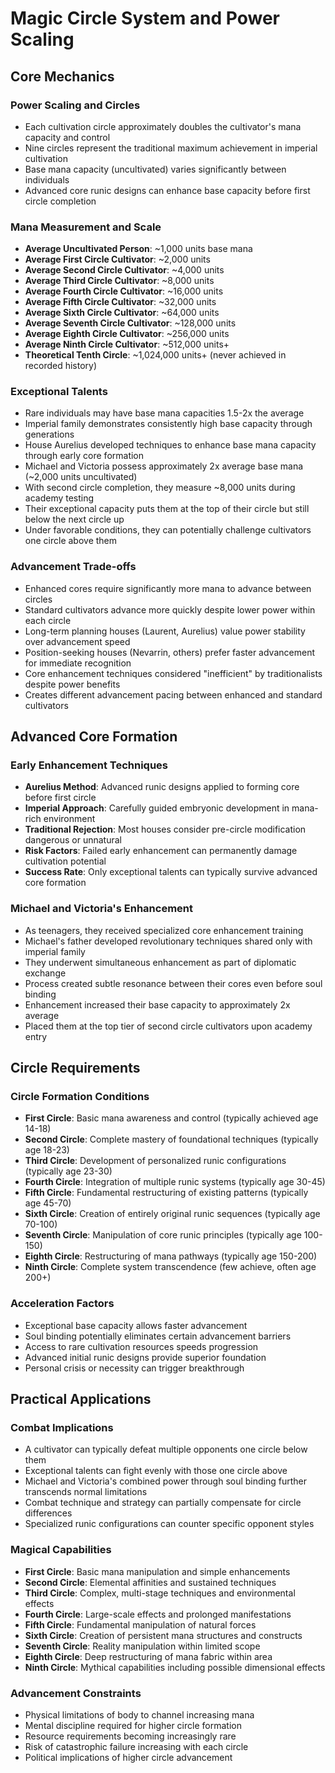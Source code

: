 # Magic Circle System and Power Scaling

## Core Mechanics

### Power Scaling and Circles
- Each cultivation circle approximately doubles the cultivator's mana capacity and control
- Nine circles represent the traditional maximum achievement in imperial cultivation
- Base mana capacity (uncultivated) varies significantly between individuals
- Advanced core runic designs can enhance base capacity before first circle completion

### Mana Measurement and Scale
- **Average Uncultivated Person**: ~1,000 units base mana
- **Average First Circle Cultivator**: ~2,000 units 
- **Average Second Circle Cultivator**: ~4,000 units
- **Average Third Circle Cultivator**: ~8,000 units
- **Average Fourth Circle Cultivator**: ~16,000 units
- **Average Fifth Circle Cultivator**: ~32,000 units
- **Average Sixth Circle Cultivator**: ~64,000 units
- **Average Seventh Circle Cultivator**: ~128,000 units
- **Average Eighth Circle Cultivator**: ~256,000 units
- **Average Ninth Circle Cultivator**: ~512,000 units+
- **Theoretical Tenth Circle**: ~1,024,000 units+ (never achieved in recorded history)

### Exceptional Talents
- Rare individuals may have base mana capacities 1.5-2x the average
- Imperial family demonstrates consistently high base capacity through generations
- House Aurelius developed techniques to enhance base mana capacity through early core formation
- Michael and Victoria possess approximately 2x average base mana (~2,000 units uncultivated)
- With second circle completion, they measure ~8,000 units during academy testing
- Their exceptional capacity puts them at the top of their circle but still below the next circle up
- Under favorable conditions, they can potentially challenge cultivators one circle above them

### Advancement Trade-offs
- Enhanced cores require significantly more mana to advance between circles
- Standard cultivators advance more quickly despite lower power within each circle
- Long-term planning houses (Laurent, Aurelius) value power stability over advancement speed
- Position-seeking houses (Nevarrin, others) prefer faster advancement for immediate recognition
- Core enhancement techniques considered "inefficient" by traditionalists despite power benefits
- Creates different advancement pacing between enhanced and standard cultivators

## Advanced Core Formation

### Early Enhancement Techniques
- **Aurelius Method**: Advanced runic designs applied to forming core before first circle
- **Imperial Approach**: Carefully guided embryonic development in mana-rich environment
- **Traditional Rejection**: Most houses consider pre-circle modification dangerous or unnatural
- **Risk Factors**: Failed early enhancement can permanently damage cultivation potential
- **Success Rate**: Only exceptional talents can typically survive advanced core formation

### Michael and Victoria's Enhancement
- As teenagers, they received specialized core enhancement training
- Michael's father developed revolutionary techniques shared only with imperial family
- They underwent simultaneous enhancement as part of diplomatic exchange
- Process created subtle resonance between their cores even before soul binding
- Enhancement increased their base capacity to approximately 2x average
- Placed them at the top tier of second circle cultivators upon academy entry

## Circle Requirements

### Circle Formation Conditions
- **First Circle**: Basic mana awareness and control (typically achieved age 14-18)
- **Second Circle**: Complete mastery of foundational techniques (typically age 18-23)
- **Third Circle**: Development of personalized runic configurations (typically age 23-30)
- **Fourth Circle**: Integration of multiple runic systems (typically age 30-45)
- **Fifth Circle**: Fundamental restructuring of existing patterns (typically age 45-70)
- **Sixth Circle**: Creation of entirely original runic sequences (typically age 70-100)
- **Seventh Circle**: Manipulation of core runic principles (typically age 100-150)
- **Eighth Circle**: Restructuring of mana pathways (typically age 150-200)
- **Ninth Circle**: Complete system transcendence (few achieve, often age 200+)

### Acceleration Factors
- Exceptional base capacity allows faster advancement
- Soul binding potentially eliminates certain advancement barriers
- Access to rare cultivation resources speeds progression
- Advanced initial runic designs provide superior foundation
- Personal crisis or necessity can trigger breakthrough

## Practical Applications

### Combat Implications
- A cultivator can typically defeat multiple opponents one circle below them
- Exceptional talents can fight evenly with those one circle above
- Michael and Victoria's combined power through soul binding further transcends normal limitations
- Combat technique and strategy can partially compensate for circle differences
- Specialized runic configurations can counter specific opponent styles

### Magical Capabilities
- **First Circle**: Basic mana manipulation and simple enhancements
- **Second Circle**: Elemental affinities and sustained techniques
- **Third Circle**: Complex, multi-stage techniques and environmental effects
- **Fourth Circle**: Large-scale effects and prolonged manifestations
- **Fifth Circle**: Fundamental manipulation of natural forces
- **Sixth Circle**: Creation of persistent mana structures and constructs
- **Seventh Circle**: Reality manipulation within limited scope
- **Eighth Circle**: Deep restructuring of mana fabric within area
- **Ninth Circle**: Mythical capabilities including possible dimensional effects

### Advancement Constraints
- Physical limitations of body to channel increasing mana
- Mental discipline required for higher circle formation
- Resource requirements becoming increasingly rare
- Risk of catastrophic failure increasing with each circle
- Political implications of higher circle advancement